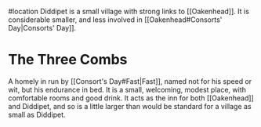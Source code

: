 #location
Diddipet is a small village with strong links to [[Oakenhead]]. It is considerable smaller, and less involved in [[Oakenhead#Consorts' Day|Consorts' Day]].
# The Three Combs
A homely in run by [[Consort's Day#Fast|Fast]], named not for his speed or wit, but his endurance in bed. It is a small, welcoming, modest place, with comfortable rooms and good drink. It acts as the inn for both [[Oakenhead]] and Diddipet, and so is a little larger than would be standard for a village as small as Diddipet.